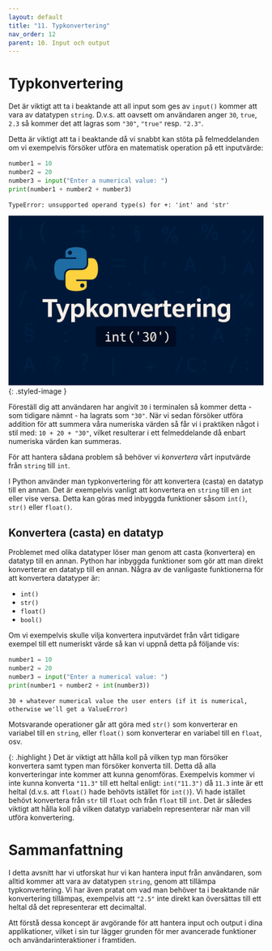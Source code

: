 ```yaml
---
layout: default
title: "11. Typkonvertering"
nav_order: 12
parent: 10. Input och output
---
```


# Typkonvertering
Det är viktigt att ta i beaktande att all input som ges av `input()` kommer att vara av datatypen `string`. D.v.s. att oavsett om användaren anger `30`, `true`, `2.3` så kommer det att lagras som `"30"`, `"true"` resp. `"2.3"`.

Detta är viktigt att ta i beaktande då vi snabbt kan stöta på felmeddelanden om vi exempelvis försöker utföra en matematisk operation på ett inputvärde:
```python
number1 = 10
number2 = 20
number3 = input("Enter a numerical value: ")
print(number1 + number2 + number3)
```
<div class="code-example" markdown="1">
<pre><code>TypeError: unsupported operand type(s) for +: 'int' and 'str'</code> </pre>
</div>

![Type conversion](../../assets/images/banners/ch11_wide.png){: .styled-image }

Föreställ dig att användaren har angivit `30` i terminalen så kommer detta - som tidigare nämnt - ha lagrats som `"30"`. När vi sedan försöker utföra addition för att summera våra numeriska värden så får vi i praktiken något i stil med: `10 + 20 + "30"`, vilket resulterar i ett felmeddelande då enbart numeriska värden kan summeras.

För att hantera sådana problem så behöver vi _konvertera_ vårt inputvärde från `string` till `int`.

I Python använder man typkonvertering för att konvertera (casta) en datatyp till en annan. Det är exempelvis vanligt att konvertera en `string` till en `int` eller vise versa. Detta kan göras med inbyggda funktioner såsom `int()`, `str()` eller `float()`.

## Konvertera (casta) en datatyp
Problemet med olika datatyper löser man genom att casta (konvertera) en datatyp till en annan. Python har inbyggda funktioner som gör att man direkt konverterar en datatyp till en annan. Några av de vanligaste funktionerna för att konvertera datatyper är:

* `int()`
* `str()`
* `float()`
* `bool()`

Om vi exempelvis skulle vilja konvertera inputvärdet från vårt tidigare exempel till ett numeriskt värde så kan vi uppnå detta på följande vis:
```python
number1 = 10
number2 = 20
number3 = input("Enter a numerical value: ")
print(number1 + number2 + int(number3))
```
<div class="code-example" markdown="1">
<pre><code>30 + whatever numerical value the user enters (if it is numerical, otherwise we'll get a ValueError) </code> </pre>
</div>

Motsvarande operationer går att göra med `str()` som konverterar en variabel till en `string`, eller `float()` som konverterar en variabel till en `float`, osv.

{: .highlight }
Det är viktigt att hålla koll på vilken typ man försöker konvertera samt typen man försöker konverta till. Detta då alla konverteringar inte kommer att kunna genomföras. Exempelvis kommer vi inte kunna konverta `"11.3"` till ett heltal enligt: `int("11.3")` då `11.3` inte är ett heltal (d.v.s. att `float()` hade behövts istället för `int()`). Vi hade istället behövt konvertera från `str` till `float` och från `float` till `int`. Det är således viktigt att hålla koll på vilken datatyp variabeln representerar när man vill utföra konvertering.

# Sammanfattning
I detta avsnitt har vi utforskat hur vi kan hantera input från användaren, som alltid kommer att vara av datatypen `string`, genom att tillämpa typkonvertering. Vi har även pratat om vad man behöver ta i beaktande när konvertering tillämpas, exempelvis att `"2.5"` inte direkt kan översättas till ett heltal då det representerar ett decimaltal. 

Att förstå dessa koncept är avgörande för att hantera input och output i dina applikationer, vilket i sin tur lägger grunden för mer avancerade funktioner och användarinteraktioner i framtiden.